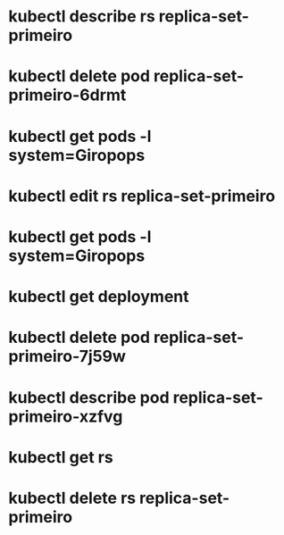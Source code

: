 # kubectl describe rs replica-set-primeiro

# kubectl delete pod replica-set-primeiro-6drmt

# kubectl get pods -l system=Giropops

# kubectl edit rs replica-set-primeiro

# kubectl get pods -l system=Giropops

# kubectl get deployment

# kubectl delete pod replica-set-primeiro-7j59w

# kubectl describe pod replica-set-primeiro-xzfvg

# kubectl get rs

# kubectl delete rs replica-set-primeiro
